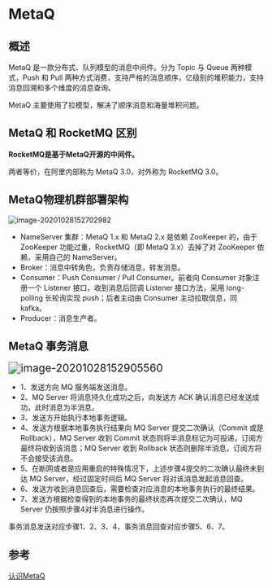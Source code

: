 # MetaQ



## 概述

MetaQ 是一款分布式、队列模型的消息中间件。分为 Topic 与 Queue 两种模式，Push 和 Pull 两种方式消费，支持严格的消息顺序，亿级别的堆积能力，支持消息回溯和多个维度的消息查询。

MetaQ 主要使用了拉模型，解决了顺序消息和海量堆积问题。



## MetaQ 和 RocketMQ 区别

**RocketMQ是基于MetaQ开源的中间件。**

两者等价，在阿里内部称为 MetaQ 3.0，对外称为 RocketMQ 3.0。





## MetaQ物理机群部署架构

![image-20201028152702982](https://tva1.sinaimg.cn/large/0081Kckwgy1gk52w19k9ij30p40e7q6s.jpg)

- NameServer 集群：MetaQ 1.x 和 MetaQ 2.x 是依赖 ZooKeeper 的，由于 ZooKeeper 功能过重，RocketMQ（即 MetaQ 3.x）去掉了对 ZooKeeper 依赖，采用自己的 NameServer。
- Broker：消息中转角色，负责存储消息，转发消息。
- Consumer：Push Consumer / Pull Consumer。前者向 Consumer 对象注册一个 Listener 接口，收到消息后回调 Listener 接口方法，采用 long-polling 长轮询实现 push；后者主动由 Consumer 主动拉取信息，同 kafka。
- Producer：消息生产者。





## MetaQ 事务消息

<img src="https://tva1.sinaimg.cn/large/0081Kckwgy1gk52y4ia7lj30o207lmyd.jpg" alt="image-20201028152905560" style="zoom:150%;" />

- 1、发送方向 MQ 服务端发送消息。
- 2、MQ Server 将消息持久化成功之后，向发送方 ACK 确认消息已经发送成功，此时消息为半消息。
- 3、发送方开始执行本地事务逻辑。
- 4、发送方根据本地事务执行结果向 MQ Server 提交二次确认（Commit 或是 Rollback），MQ Server 收到 Commit 状态则将半消息标记为可投递，订阅方最终将收到该消息；MQ Server 收到 Rollback 状态则删除半消息，订阅方将不会接受该消息。
- 5、在断网或者是应用重启的特殊情况下，上述步骤4提交的二次确认最终未到达 MQ Server，经过固定时间后 MQ Server 将对该消息发起消息回查。
- 6、发送方收到消息回查后，需要检查对应消息的本地事务执行的最终结果。
- 7、发送方根据检查得到的本地事务的最终状态再次提交二次确认，MQ Server 仍按照步骤4对半消息进行操作。

事务消息发送对应步骤1、2、3、4，事务消息回查对应步骤5、6、7。













## 参考

[认识MetaQ](http://www.linkedkeeper.com/1609.html)